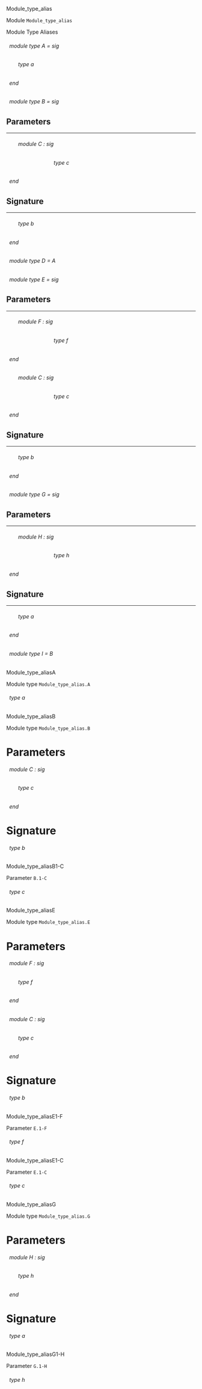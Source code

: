 Module_type_alias

 Module  `` Module_type_alias `` 


Module Type Aliases

<a id="module-type-A"></a>
###### &nbsp; module type A = sig

<a id="type-a"></a>
###### &nbsp; &nbsp; &nbsp; &nbsp; type a



 ###### &nbsp; end



<a id="module-type-B"></a>
###### &nbsp; module type B = sig


## Parameters
---


<a id="argument-1-C"></a>
###### &nbsp; &nbsp; &nbsp; &nbsp; module C : sig

<a id="type-c"></a>
###### &nbsp; &nbsp; &nbsp; &nbsp; &nbsp; &nbsp; &nbsp; &nbsp; &nbsp; &nbsp; &nbsp; &nbsp; &nbsp; &nbsp; &nbsp; &nbsp; type c



 ###### &nbsp; end




## Signature
---


<a id="type-b"></a>
###### &nbsp; &nbsp; &nbsp; &nbsp; type b



 ###### &nbsp; end



<a id="module-type-D"></a>
###### &nbsp; module type D = A



<a id="module-type-E"></a>
###### &nbsp; module type E = sig


## Parameters
---


<a id="argument-1-F"></a>
###### &nbsp; &nbsp; &nbsp; &nbsp; module F : sig

<a id="type-f"></a>
###### &nbsp; &nbsp; &nbsp; &nbsp; &nbsp; &nbsp; &nbsp; &nbsp; &nbsp; &nbsp; &nbsp; &nbsp; &nbsp; &nbsp; &nbsp; &nbsp; type f



 ###### &nbsp; end



<a id="argument-1-C"></a>
###### &nbsp; &nbsp; &nbsp; &nbsp; module C : sig

<a id="type-c"></a>
###### &nbsp; &nbsp; &nbsp; &nbsp; &nbsp; &nbsp; &nbsp; &nbsp; &nbsp; &nbsp; &nbsp; &nbsp; &nbsp; &nbsp; &nbsp; &nbsp; type c



 ###### &nbsp; end




## Signature
---


<a id="type-b"></a>
###### &nbsp; &nbsp; &nbsp; &nbsp; type b



 ###### &nbsp; end



<a id="module-type-G"></a>
###### &nbsp; module type G = sig


## Parameters
---


<a id="argument-1-H"></a>
###### &nbsp; &nbsp; &nbsp; &nbsp; module H : sig

<a id="type-h"></a>
###### &nbsp; &nbsp; &nbsp; &nbsp; &nbsp; &nbsp; &nbsp; &nbsp; &nbsp; &nbsp; &nbsp; &nbsp; &nbsp; &nbsp; &nbsp; &nbsp; type h



 ###### &nbsp; end




## Signature
---


<a id="type-a"></a>
###### &nbsp; &nbsp; &nbsp; &nbsp; type a



 ###### &nbsp; end



<a id="module-type-I"></a>
###### &nbsp; module type I = B


Module_type_aliasA

 Module type  `` Module_type_alias.A `` 
<a id="type-a"></a>
###### &nbsp; type a


Module_type_aliasB

 Module type  `` Module_type_alias.B `` 

# Parameters


<a id="argument-1-C"></a>
###### &nbsp; module C : sig

<a id="type-c"></a>
###### &nbsp; &nbsp; &nbsp; &nbsp; type c



 ###### &nbsp; end




# Signature


<a id="type-b"></a>
###### &nbsp; type b


Module_type_aliasB1-C

 Parameter  `` B.1-C `` 
<a id="type-c"></a>
###### &nbsp; type c


Module_type_aliasE

 Module type  `` Module_type_alias.E `` 

# Parameters


<a id="argument-1-F"></a>
###### &nbsp; module F : sig

<a id="type-f"></a>
###### &nbsp; &nbsp; &nbsp; &nbsp; type f



 ###### &nbsp; end



<a id="argument-1-C"></a>
###### &nbsp; module C : sig

<a id="type-c"></a>
###### &nbsp; &nbsp; &nbsp; &nbsp; type c



 ###### &nbsp; end




# Signature


<a id="type-b"></a>
###### &nbsp; type b


Module_type_aliasE1-F

 Parameter  `` E.1-F `` 
<a id="type-f"></a>
###### &nbsp; type f


Module_type_aliasE1-C

 Parameter  `` E.1-C `` 
<a id="type-c"></a>
###### &nbsp; type c


Module_type_aliasG

 Module type  `` Module_type_alias.G `` 

# Parameters


<a id="argument-1-H"></a>
###### &nbsp; module H : sig

<a id="type-h"></a>
###### &nbsp; &nbsp; &nbsp; &nbsp; type h



 ###### &nbsp; end




# Signature


<a id="type-a"></a>
###### &nbsp; type a


Module_type_aliasG1-H

 Parameter  `` G.1-H `` 
<a id="type-h"></a>
###### &nbsp; type h


